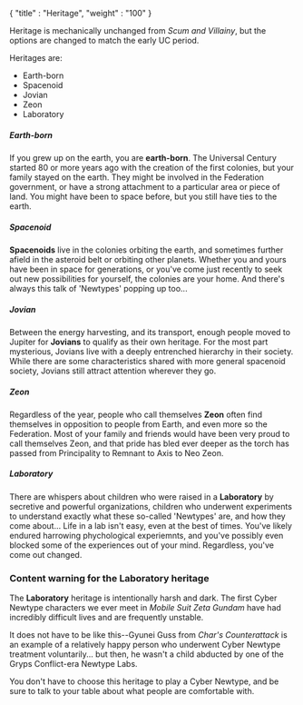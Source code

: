 {
  "title" : "Heritage",
  "weight" : "100"
}

Heritage is mechanically unchanged from _Scum and Villainy_, but the options are
changed to match the early UC period.

Heritages are:

- Earth-born
- Spacenoid
- Jovian
- Zeon
- Laboratory

##### Earth-born

If you grew up on the earth, you are **earth-born**. The Universal Century
started 80 or more years ago with the creation of the first colonies, but your
family stayed on the earth. They might be involved in the Federation government,
or have a strong attachment to a particular area or piece of land. You might
have been to space before, but you still have ties to the earth.

##### Spacenoid

**Spacenoids** live in the colonies orbiting the earth, and sometimes further
afield in the asteroid belt or orbiting other planets. Whether you and yours
have been in space for generations, or you've come just recently to seek out new
possibilities for yourself, the colonies are your home. And there's always this
talk of 'Newtypes' popping up too...

##### Jovian

Between the energy harvesting, and its transport, enough people moved to Jupiter
for **Jovians** to qualify as their own heritage. For the most part mysterious,
Jovians live with a deeply entrenched hierarchy in their society. While there
are some characteristics shared with more general spacenoid society, Jovians
still attract attention wherever they go.

##### Zeon

Regardless of the year, people who call themselves **Zeon** often find
themselves in opposition to people from Earth, and even more so the Federation.
Most of your family and friends would have been very proud to call themselves
Zeon, and that pride has bled ever deeper as the torch has passed from
Principality to Remnant to Axis to Neo Zeon.

##### Laboratory

There are whispers about children who were raised in a **Laboratory** by
secretive and powerful organizations, children who underwent experiments to
understand exactly what these so-called 'Newtypes' are, and how they come
about... Life in a lab isn't easy, even at the best of times. You've likely
endured harrowing phychological experiemnts, and you've possibly even blocked
some of the experiences out of your mind. Regardless, you've come out changed.

### Content warning for the Laboratory heritage

The **Laboratory** heritage is intentionally harsh and dark. The first Cyber Newtype
characters we ever meet in _Mobile Suit Zeta Gundam_ have had incredibly
difficult lives and are frequently unstable.

It does not have to be like this--Gyunei Guss from _Char's Counterattack_ is an
example of a relatively happy person who underwent Cyber Newtype treatment
voluntarily... but then, he wasn't a child abducted by one of the Gryps
Conflict-era Newtype Labs.

You don't have to choose this heritage to play a Cyber Newtype, and be sure to
talk to your table about what people are comfortable with.
